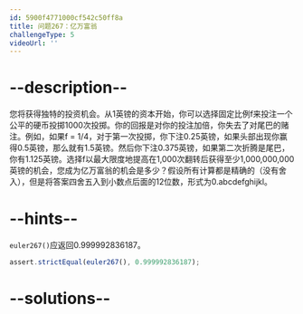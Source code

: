 ```yaml
---
id: 5900f4771000cf542c50ff8a
title: 问题267：亿万富翁
challengeType: 5
videoUrl: ''
---
```


# --description--

您将获得独特的投资机会。从1英镑的资本开始，你可以选择固定比例f来投注一个公平的硬币投掷1000次投掷。你的回报是对你的投注加倍，你失去了对尾巴的赌注。例如，如果f = 1/4，对于第一次投掷，你下注0.25英镑，如果头部出现你赢得0.5英镑，那么就有1.5英镑。然后你下注0.375英镑，如果第二次折腾是尾巴，你有1.125英镑。选择f以最大限度地提高在1,000次翻转后获得至少1,000,000,000英镑的机会，您成为亿万富翁的机会是多少？假设所有计算都是精确的（没有舍入），但是将答案四舍五入到小数点后面的12位数，形式为0.abcdefghijkl。

# --hints--

`euler267()`应返回0.999992836187。

```js
assert.strictEqual(euler267(), 0.999992836187);
```

# --solutions--

